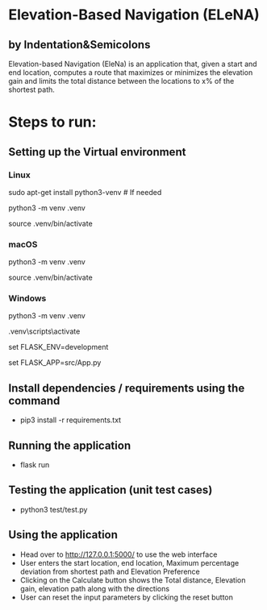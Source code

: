 # Elevation-Based Navigation (ELeNA)
## by Indentation&Semicolons
Elevation-based Navigation (EleNa) is an application that, given a start and end location, computes a route that maximizes or minimizes the elevation gain and limits the total distance between the locations to x% of the shortest path.

# Steps to run:

## Setting up the Virtual environment

### Linux
sudo apt-get install python3-venv    # If needed

python3 -m venv .venv

source .venv/bin/activate

### macOS
python3 -m venv .venv

source .venv/bin/activate

### Windows
python3 -m venv .venv

.venv\scripts\activate

set FLASK_ENV=development

set FLASK_APP=src/App.py

## Install dependencies / requirements using the command
* pip3 install -r requirements.txt

## Running the application
* flask run 

## Testing the application (unit test cases)
* python3 test/test.py

## Using the application
* Head over to http://127.0.0.1:5000/ to use the web interface
* User enters the start location, end location, Maximum percentage deviation from shortest path and Elevation Preference
* Clicking on the Calculate button shows the Total distance, Elevation gain, elevation path along with the directions
* User can reset the input parameters by clicking the reset button
